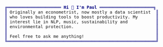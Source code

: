 <pre style="font-family:Menlo,'DejaVu Sans Mono',consolas,'Courier New',monospace"><span style="color: #000080; text-decoration-color: #000080">╔═════════════════════ </span><span style="color: #000080; text-decoration-color: #000080; font-weight: bold">Hi 👋 I&#x27;m Paul</span><span style="color: #000080; text-decoration-color: #000080"> ═════════════════════╗</span> 🤠 <a href="https://www.paulbroek.com">Paul Broek</a>                     
<span style="color: #000080; text-decoration-color: #000080">║</span> Originally an econometrist, now mostly a data scientist  <span style="color: #000080; text-decoration-color: #000080">║</span> <span style="color: #008080; text-decoration-color: #008080">┗━━ </span>🐍 Packages                   
<span style="color: #000080; text-decoration-color: #000080">║</span> who loves building tools to boost productivity. My       <span style="color: #000080; text-decoration-color: #000080">║</span> <span style="color: #008080; text-decoration-color: #008080">    ┣━━ </span><a href="https://github.com/paulbroek/youtube-recommender">YouTube recommender</a>       
<span style="color: #000080; text-decoration-color: #000080">║</span> interest lie in NLP, music, sustainability and           <span style="color: #000080; text-decoration-color: #000080">║</span> <span style="color: #008080; text-decoration-color: #008080">    ┣━━ </span><a href="https://github.com/paulbroek/imslp-recommender">IMSLP recommender</a>         
<span style="color: #000080; text-decoration-color: #000080">║</span> environmental protection.                                <span style="color: #000080; text-decoration-color: #000080">║</span> <span style="color: #008080; text-decoration-color: #008080">    ┣━━ </span><a href="https://github.com/paulbroek/gcloud-utils">Google Cloud utility tools</a>
<span style="color: #000080; text-decoration-color: #000080">║</span>                                                          <span style="color: #000080; text-decoration-color: #000080">║</span> <span style="color: #008080; text-decoration-color: #008080">    ┗━━ </span><a href="https://github.com/paulbroek/github-notifier-js">Github notifier</a>           
<span style="color: #000080; text-decoration-color: #000080">║</span> Feel free to ask me anything!                            <span style="color: #000080; text-decoration-color: #000080">║</span>                                   
<span style="color: #000080; text-decoration-color: #000080">╚══════════════════════════════════════════════════════════╝</span>                                   
</pre>
